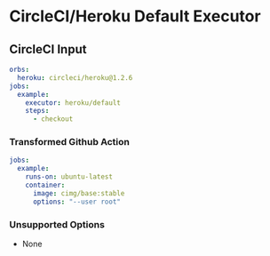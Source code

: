 # CircleCI/Heroku Default Executor

## CircleCI Input

```yaml
orbs:
  heroku: circleci/heroku@1.2.6
jobs:
  example:
    executor: heroku/default
    steps:
      - checkout
```

### Transformed Github Action

```yaml
jobs:
  example:
    runs-on: ubuntu-latest
    container:
      image: cimg/base:stable
      options: "--user root"
```

### Unsupported Options

- None
